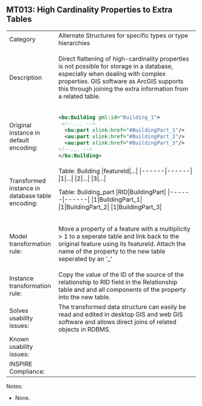 ## MT013: High Cardinality Properties to Extra Tables

<table>
<tr>
<td>Category</td>
<td>Alternate Structures for specific types or type hierarchies</td>
</tr>
<tr>
<td>Description</td>
<td><p>Direct flattening of high-cardinality properties is not possible for storage in a database, especially when dealing with complex properties. GIS software as ArcGIS supports this through joining the extra information from a related table.</p> 
</p>
</td>
</tr>
<tr>
<td>Original instance in default encoding:</td>
<td>

```xml
<bu:Building gml:id="Building_1">
 <!--... -->
  <bu:part xlink:href="#BuildingPart_1"/>
  <au:part xlink:href="#BuildingPart_2"/>
  <au:part xlink:href="#BuildingPart_3"/>
<!--... -->
</bu:Building>
```
   
</td>
</tr>
<tr>
<td>Transformed instance in database table encoding:</td>
<td>
Table: Building
|featureId|...|
|------|------|
|1|...|
|2|...|
|3|...|

Table: Building_part
|RID|BuildingPart|
|------|------|
|1|BuildingPart_1|
|1|BuildingPart_2|
|1|BuildingPart_3|


</td>
</tr>
<tr>
<td>Model transformation rule: </td>
<td>
    <p>Move a property of a feature with a multiplicity > 1 to a seperate table and link back to the original feature using its featureId. Attach the name of the property to the new table seperated by an '_'</p>
</td>
</tr>
<tr>
<td>Instance transformation rule:</td>
<td>
	Copy the value of the ID of the source of the relationship to RID field in the Relationship table and and all components of the property into the new table.
</td>
</tr>
<tr>
<td>Solves usability issues:</td>
<td>The transformed data structure can easily be read and edited in desktop GIS and web GIS software and allows direct joins of related objects in RDBMS.</td>
</tr>
<tr>
<td>Known usability issues:</td>
<td></td>
</tr>
<tr>
<td>INSPIRE Compliance:</td>
<td></td>
</tr>
</table>

Notes:

 * None.
